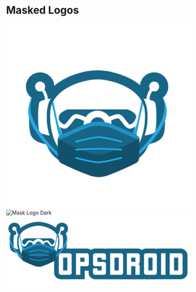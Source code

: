 # Masked Logos
![Mask Logo Light](logo-light-mask.png)
![Mask Logo Dark](llogo-dark-mask.png)
![Mask Logo Wide Light](logo-wide-light-mask.png)
